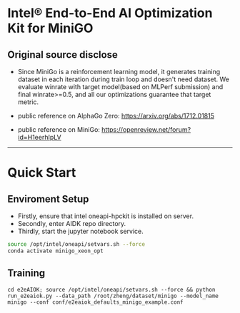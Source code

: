 # Intel® End-to-End AI Optimization Kit for MiniGO
## Original source disclose
* Since MiniGo is a reinforcement learning model, it generates training dataset in each iteration during train loop and doesn't need dataset. We evaluate winrate with target model(based on MLPerf submission) and final winrate>=0.5, and all our optimizations guarantee that target metric.

* public reference on AlphaGo Zero: https://arxiv.org/abs/1712.01815

* public reference on MiniGo: https://openreview.net/forum?id=H1eerhIpLV

---

# Quick Start
## Enviroment Setup
* Firstly, ensure that intel oneapi-hpckit is installed on server.
* Secondly, enter AIDK repo directory.
* Thirdly, start the jupyter notebook service.

``` bash
source /opt/intel/oneapi/setvars.sh --force
conda activate minigo_xeon_opt
```

## Training
```
cd e2eAIOK; source /opt/intel/oneapi/setvars.sh --force && python run_e2eaiok.py --data_path /root/zheng/dataset/minigo --model_name minigo --conf conf/e2eaiok_defaults_minigo_example.conf
```
